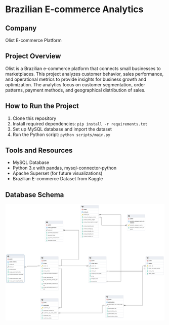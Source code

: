 # Brazilian E-commerce Analytics

## Company
Olist E-commerce Platform

## Project Overview
Olist is a Brazilian e-commerce platform that connects small businesses to marketplaces. This project analyzes customer behavior, sales performance, and operational metrics to provide insights for business growth and optimization. The analytics focus on customer segmentation, order patterns, payment methods, and geographical distribution of sales.

## How to Run the Project
1. Clone this repository
2. Install required dependencies: `pip install -r requirements.txt`
3. Set up MySQL database and import the dataset
4. Run the Python script: `python scripts/main.py`

## Tools and Resources
- MySQL Database
- Python 3.x with pandas, mysql-connector-python
- Apache Superset (for future visualizations)
- Brazilian E-commerce Dataset from Kaggle

## Database Schema
![ER Diagram](data_vis_erd.pgerd.png)

